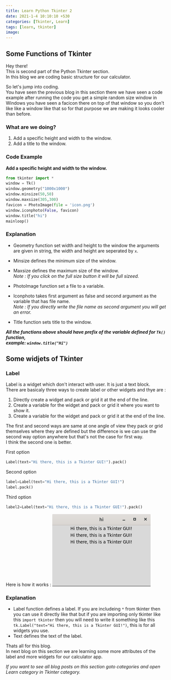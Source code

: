 ```yaml
---
title: Learn Python Tkinter 2
date: 2021-1-4 10:10:10 +530
categories: [Tkinter, Learn]
tags: [learn, tkinter]
image: 
---
```

## Some Functions of Tkinter
Hey there!  
This is second part of the Python Tkinter section.  
In this blog we are coding basic structure for our calculator.

So let's jump into coding.  
You have seen the previous blog in this section there we have seen a code example after running the code you get a simple random size window in Windows you have seen a facicon there on top of that window so you don't like like a window like that so for that purpose we are making it looks cooler than before.

### What are we doing? 

1. Add a specific height and width to the window.
1. Add a title to the window.

### Code Example
**Add a specific height and width to the window.**
``` python
from tkinter import *
window = Tk()
window.geometry("1000x1000")
window.minsize(50,50)
window.maxsize(305,300)
favicon = PhotoImage(file = 'icon.png')
window.iconphoto(False, favicon)
window.title("hi")
mainloop()
```
### Explanation
* Geometry function set width and height to the window the arguments are given in string, the width and height are seperated by `x`.

* Minsize defines the minimum size of the window.
* Maxsize defines the maximum size of the window.  
  *Note : If you click on the full size button it will be full sizeed.*
* PhotoImage function set a file to a variable.
* Iconphoto takes first argument as false and second argument as the variable that has file name.  
  *Note : If you directly write the file name as second argument you will get an error.*
* Title function sets title to the window.

*__All the functions above should have prefix of the variable defined for `Tk()` function,__*  
*__example: `window.title("Hi")`__*

## Some widjets of Tkinter

### Label
Label is a widget which don't interact with user. It is just a text block.  
There are basicaly three ways to create label or other widgets and thye are :
1. Directly create a widget and pack or grid it at the end of the line.
3. Create a variable for the widget and pack or grid it where you want to show it.
2. Create a variable for the widget and pack or grid it at the end of the line.

The first and second ways are same at one angle of view they pack or grid themselves where they are defined but the difference is we can use the second way option anywhere but that's not the case for first way.  
I think the second one is better.

First option
```python
Label(text="Hi there, this is a Tkinter GUI!").pack()
```
Second option
```python
label=Label(text="Hi there, this is a Tkinter GUI!")
label.pack()
```
Third option
```python
label2=Label(text="Hi there, this is a Tkinter GUI!").pack()
```
Here is how it works :
<img src="/assets/img/post_img/label.png">

### Explanation
* Label function defines a label. If you are includeing `*` from tkinter then you can use it directly like that but if you are importing only tkinter like this `import tkinter` then you will need to write it something like this `tk.Label("text="Hi there, this is a Tkinter GUI!")`, this is for all widgets you use.
* Text defines the text of the label.


Thats all for this blog.   
In next blog on this section we are learning some more attributes of the label and more widgets for our calculator app.  

*If you want to see all blog posts on this section goto categories and open Learn category in Tkinter category.*